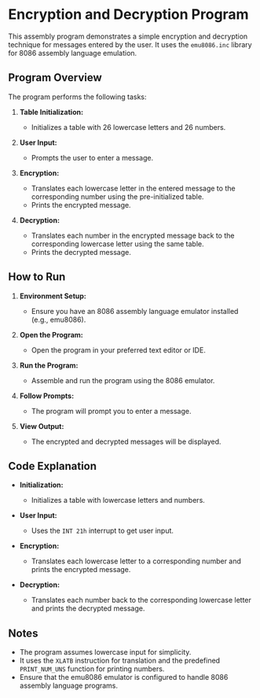 # Encryption and Decryption Program 

This assembly program demonstrates a simple encryption and decryption technique for messages entered by the user. It uses the `emu8086.inc` library for 8086 assembly language emulation.

## Program Overview

The program performs the following tasks:

1. **Table Initialization:**
   - Initializes a table with 26 lowercase letters and 26 numbers.

2. **User Input:**
   - Prompts the user to enter a message.

3. **Encryption:**
   - Translates each lowercase letter in the entered message to the corresponding number using the pre-initialized table.
   - Prints the encrypted message.

4. **Decryption:**
   - Translates each number in the encrypted message back to the corresponding lowercase letter using the same table.
   - Prints the decrypted message.

## How to Run

1. **Environment Setup:**
   - Ensure you have an 8086 assembly language emulator installed (e.g., emu8086).

2. **Open the Program:**
   - Open the program in your preferred text editor or IDE.

3. **Run the Program:**
   - Assemble and run the program using the 8086 emulator.

4. **Follow Prompts:**
   - The program will prompt you to enter a message.

5. **View Output:**
   - The encrypted and decrypted messages will be displayed.

## Code Explanation

- **Initialization:**
  - Initializes a table with lowercase letters and numbers.

- **User Input:**
  - Uses the `INT 21h` interrupt to get user input.

- **Encryption:**
  - Translates each lowercase letter to a corresponding number and prints the encrypted message.

- **Decryption:**
  - Translates each number back to the corresponding lowercase letter and prints the decrypted message.

## Notes

- The program assumes lowercase input for simplicity.
- It uses the `XLATB` instruction for translation and the predefined `PRINT_NUM_UNS` function for printing numbers.
- Ensure that the emu8086 emulator is configured to handle 8086 assembly language programs.

